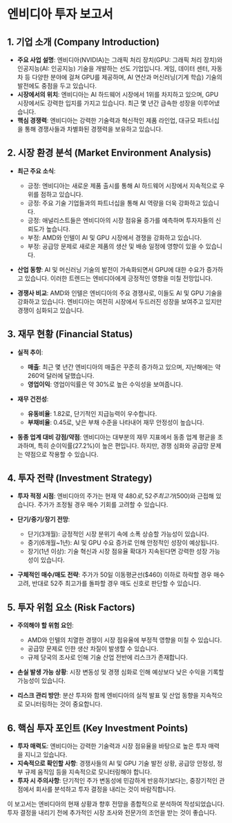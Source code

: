 # 엔비디아 투자 보고서

## 1. 기업 소개 (Company Introduction)
- **주요 사업 설명**: 엔비디아(NVIDIA)는 그래픽 처리 장치(GPU: 그래픽 처리 장치)와 인공지능(AI: 인공지능) 기술을 개발하는 선도 기업입니다. 게임, 데이터 센터, 자동차 등 다양한 분야에 걸쳐 GPU를 제공하며, AI 연산과 머신러닝(기계 학습) 기술의 발전에도 중점을 두고 있습니다.
- **시장에서의 위치**: 엔비디아는 AI 하드웨어 시장에서 1위를 차지하고 있으며, GPU 시장에서도 강력한 입지를 가지고 있습니다. 최근 몇 년간 급속한 성장을 이루어냈습니다.
- **핵심 경쟁력**: 엔비디아는 강력한 기술력과 혁신적인 제품 라인업, 대규모 파트너십을 통해 경쟁사들과 차별화된 경쟁력을 보유하고 있습니다.

## 2. 시장 환경 분석 (Market Environment Analysis)
- **최근 주요 소식**:
  - 긍정: 엔비디아는 새로운 제품 출시를 통해 AI 하드웨어 시장에서 지속적으로 우위를 점하고 있습니다.
  - 긍정: 주요 기술 기업들과의 파트너십을 통해 AI 역량을 더욱 강화하고 있습니다.
  - 긍정: 애널리스트들은 엔비디아의 시장 점유율 증가를 예측하며 투자자들의 신뢰도가 높습니다.
  - 부정: AMD와 인텔이 AI 및 GPU 시장에서 경쟁을 강화하고 있습니다.
  - 부정: 공급망 문제로 새로운 제품의 생산 및 배송 일정에 영향이 있을 수 있습니다.
  
- **산업 동향**: AI 및 머신러닝 기술의 발전이 가속화되면서 GPU에 대한 수요가 증가하고 있습니다. 이러한 트렌드는 엔비디아에게 긍정적인 영향을 미칠 전망입니다.

- **경쟁사 비교**: AMD와 인텔은 엔비디아의 주요 경쟁사로, 이들도 AI 및 GPU 기술을 강화하고 있습니다. 엔비디아는 여전히 시장에서 두드러진 성장을 보여주고 있지만 경쟁이 심화되고 있습니다.

## 3. 재무 현황 (Financial Status)
- **실적 추이**:
  - **매출**: 최근 몇 년간 엔비디아의 매출은 꾸준히 증가하고 있으며, 지난해에는 약 260억 달러에 달했습니다.
  - **영업이익**: 영업이익률은 약 30%로 높은 수익성을 보여줍니다.
  
- **재무 건전성**:
  - **유동비율**: 1.82로, 단기적인 지급능력이 우수합니다.
  - **부채비율**: 0.45로, 낮은 부채 수준을 나타내어 재무 안정성이 높습니다.
  
- **동종 업계 대비 강점/약점**: 엔비디아는 대부분의 재무 지표에서 동종 업계 평균을 초과하며, 특히 순이익률(27.2%)이 높은 편입니다. 하지만, 경쟁 심화와 공급망 문제는 약점으로 작용할 수 있습니다.

## 4. 투자 전략 (Investment Strategy)
- **투자 적정 시점**: 엔비디아의 주가는 현재 약 $480로, 52주 최고가($500)와 근접해 있습니다. 주가가 조정될 경우 매수 기회를 고려할 수 있습니다.
- **단기/중기/장기 전망**:
  - 단기(3개월): 긍정적인 시장 분위기 속에 소폭 상승할 가능성이 있습니다.
  - 중기(6개월~1년): AI 및 GPU 수요 증가로 인해 안정적인 성장이 예상됩니다.
  - 장기(1년 이상): 기술 혁신과 시장 점유율 확대가 지속된다면 강력한 성장 가능성이 있습니다.
  
- **구체적인 매수/매도 전략**: 주가가 50일 이동평균선($460) 이하로 하락할 경우 매수 고려, 반대로 52주 최고가를 돌파할 경우 매도 신호로 판단할 수 있습니다.

## 5. 투자 위험 요소 (Risk Factors)
- **주의해야 할 위험 요인**:
  - AMD와 인텔의 치열한 경쟁이 시장 점유율에 부정적 영향을 미칠 수 있습니다.
  - 공급망 문제로 인한 생산 차질이 발생할 수 있습니다.
  - 규제 당국의 조사로 인해 기술 산업 전반에 리스크가 존재합니다.
  
- **손실 발생 가능 상황**: 시장 변동성 및 경쟁 심화로 인해 예상보다 낮은 수익을 기록할 가능성이 있습니다.
- **리스크 관리 방안**: 분산 투자와 함께 엔비디아의 실적 발표 및 산업 동향을 지속적으로 모니터링하는 것이 중요합니다.

## 6. 핵심 투자 포인트 (Key Investment Points)
- **투자 매력도**: 엔비디아는 강력한 기술력과 시장 점유율을 바탕으로 높은 투자 매력을 지니고 있습니다.
- **지속적으로 확인할 사항**: 경쟁사들의 AI 및 GPU 기술 발전 상황, 공급망 안정성, 정부 규제 움직임 등을 지속적으로 모니터링해야 합니다.
- **투자 시 주의사항**: 단기적인 주가 변동성에 민감하게 반응하기보다는, 중장기적인 관점에서 회사를 분석하고 투자 결정을 내리는 것이 바람직합니다.

이 보고서는 엔비디아의 현재 상황과 향후 전망을 종합적으로 분석하여 작성되었습니다. 투자 결정을 내리기 전에 추가적인 시장 조사와 전문가의 조언을 받는 것이 좋습니다.